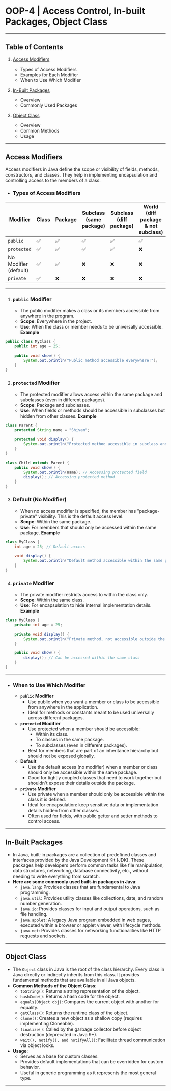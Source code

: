 # OOP-4 | Access Control, In-built Packages, Object Class

---

## Table of Contents

1. [Access Modifiers](#access-modifiers)
    - Types of Access Modifiers
    - Examples for Each Modifier
    - When to Use Which Modifier

2. [In-Built Packages](#in-built-packages)
    - Overview
    - Commonly Used Packages

3. [Object Class](#object-class)
    - Overview
    - Common Methods
    - Usage

----

## Access Modifiers
  Access modifiers in Java define the scope or visibility of fields, methods, constructors, and classes. They help in implementing encapsulation and controlling access to the members of a class.

- ### Types of Access Modifiers

| Modifier              | Class  | Package | Subclass<br/>(same package) | Subclass<br/>(diff package) | World<br/>(diff package & not subclass) |
|-----------------------|--------|---------|-----------------------------|-----------------------------|-----------------------------------------|
| `public`              | ✅     | ✅      | ✅                          | ✅                           | ✅                                    | 
| `protected`           | ✅     | ✅      | ✅                          | ✅                           | ❌                                    |
| No Modifier (default) | ✅     | ✅      | ❌                          | ❌                           | ❌                                    |
| `private`             | ✅     | ❌      | ❌                          | ❌                           | ❌                                    |

---

1. ### `public` Modifier
   - The public modifier makes a class or its members accessible from anywhere in the program. 
   - **Scope**: Everywhere in the project. 
   - **Use**: When the class or member needs to be universally accessible.
**Example**
```java
public class MyClass {
    public int age = 25;

    public void show() {
        System.out.println("Public method accessible everywhere!");
    }
}
```

2. ### `protected` Modifier
    - The protected modifier allows access within the same package and subclasses (even in different packages). 
    - **Scope**: Package and subclasses. 
    - **Use**: When fields or methods should be accessible in subclasses but hidden from other classes.
**Example**
```java
class Parent {
    protected String name = "Shivam";

    protected void display() {
        System.out.println("Protected method accessible in subclass and package!");
    }
}

class Child extends Parent {
    public void show() {
        System.out.println(name); // Accessing protected field
        display(); // Accessing protected method
    }
}
```

3. ### Default (No Modifier)
    - When no access modifier is specified, the member has "package-private" visibility. This is the default access level. 
    - **Scope**: Within the same package. 
    - **Use**: For members that should only be accessed within the same package.
**Example**
```java
class MyClass {
    int age = 25; // Default access

    void display() {
        System.out.println("Default method accessible within the same package!");
    }
}
```

4. ### `private` Modifier
    - The private modifier restricts access to within the class only. 
    - **Scope**: Within the same class. 
    - **Use**: For encapsulation to hide internal implementation details.
**Example**
```java
class MyClass {
    private int age = 25;

    private void display() {
        System.out.println("Private method, not accessible outside the class!");
    }

    public void show() {
        display(); // Can be accessed within the same class
    }
}
```

---

- ### When to Use Which Modifier
   - **`public` Modifier**
     - Use public when you want a member or class to be accessible from anywhere in the application.
     - Ideal for methods or constants meant to be used universally across different packages.
   - **`protected` Modifier**
     - Use protected when a member should be accessible:
        - Within its class.
        - To classes in the same package.
        - To subclasses (even in different packages).
     - Best for members that are part of an inheritance hierarchy but should not be exposed globally.
   - **Default**
     - Use the default access (no modifier) when a member or class should only be accessible within the same package.
     - Good for tightly coupled classes that need to work together but shouldn't expose their details outside the package.
   - **`private` Modifier**
     - Use private when a member should only be accessible within the class it is defined.
     - Ideal for encapsulation: keep sensitive data or implementation details hidden from other classes.
     - Often used for fields, with public getter and setter methods to control access.

--- 

## In-Built Packages
 - In Java, built-in packages are a collection of predefined classes and interfaces provided by the Java Development Kit (JDK). These packages help developers perform common tasks like file manipulation, data structures, networking, database connectivity, etc., without needing to write everything from scratch.
 - **Here are some commonly used built-in packages in Java**:
    - `java.lang`: Provides classes that are fundamental to Java programming.
    - `java.util`: Provides utility classes like collections, date, and random number generation.
    - `java.io`: Provides classes for input and output operations, such as file handling.
    - `java.applet`: A legacy Java program embedded in web pages, executed within a browser or applet viewer, with lifecycle methods.
    - `java.net`: Provides classes for networking functionalities like HTTP requests and sockets.

---

## Object Class
 - The `Object` class in Java is the root of the class hierarchy. Every class in Java directly or indirectly inherits from this class. It provides fundamental methods that are available in all Java objects.
 - **Common Methods of the Object Class**:
    - `toString()`: Returns a string representation of the object.
    - `hashCode()`: Returns a hash code for the object.
    - `equals(Object obj)`: Compares the current object with another for equality.
    - `getClass()`: Returns the runtime class of the object.
    - `clone()`: Creates a new object as a shallow copy (requires implementing Cloneable).
    - `finalize()`: Called by the garbage collector before object destruction (deprecated in Java 9+).
    - `wait(), notify(), and notifyAll()`: Facilitate thread communication via object locks.
 - **Usage**:
    - Serves as a base for custom classes.
    - Provides default implementations that can be overridden for custom behavior.
    - Useful in generic programming as it represents the most general type.
 
---
 






